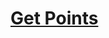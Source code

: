 # [Get Points](https://app.codesignal.com/arcade/python-arcade/lambda-illusions/kYGchiunT4QtB5Dh9/)
